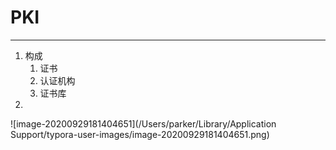 # PKI

---

1. 构成
   1. 证书
   2. 认证机构
   3. 证书库
2. 

![image-20200929181404651](/Users/parker/Library/Application Support/typora-user-images/image-20200929181404651.png)